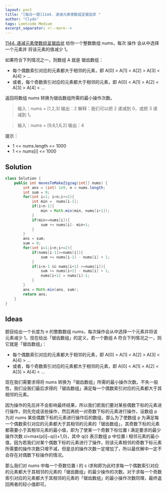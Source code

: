 ```yaml
---
layout: post
title: "[每日一题]1144. 递减元素使数组呈锯齿状 "
author: "Clyde"
tags: Leetcode Medium
excerpt_separator: <!--more-->
---
```


[1144. 递减元素使数组呈锯齿状](https://leetcode.cn/problems/decrease-elements-to-make-array-zigzag/)    给你一个整数数组 nums，每次 操作 会从中选择一个元素并 将该元素的值减少 1。<!--more-->

如果符合下列情况之一，则数组 A 就是 锯齿数组：

- 每个偶数索引对应的元素都大于相邻的元素，即 A[0] > A[1] < A[2] > A[3] < A[4] > ...
- 或者，每个奇数索引对应的元素都大于相邻的元素，即 A[0] < A[1] > A[2] < A[3] > A[4] < ...

返回将数组 nums 转换为锯齿数组所需的最小操作次数。

> 输入：nums = [1,2,3]
> 输出：2
> 解释：我们可以把 2 递减到 0，或把 3 递减到 1。

> 输入：nums = [9,6,1,6,2]
> 输出：4

提示：

- 1 <= nums.length <= 1000
- 1 <= nums[i] <= 1000

## Solution 

```java
class Solution {
    public int movesToMakeZigzag(int[] nums) {
        int ans = (int) 1e9, n = nums.length;
        int sum = 0;
        for(int i=1; i<n;i+=2){
            int min =  nums[i-1];
            if(i<n-1){
                min = Math.min(min, nums[i+1]);
            }
            if(min<=nums[i]){
                sum += nums[i]- min+1;
            }
        }
        ans = sum;
        sum = 0;
        for(int i=1;i<n;i+=2){
            if(nums[i-1]>=nums[i]){
                sum += nums[i-1] - nums[i] + 1;
            }
            if(i<n-1 && nums[i+1] >=nums[i]){
                sum += nums[i+1] - nums[i] + 1;
                nums[i+1] = nums[i]-1;
            }
        }
        ans = Math.min(ans, sum);
        return ans;
    }
}
```

##  Ideas

题目给出一个长度为 n 的整数数组 nums，每次操作会从中选择一个元素并将该元素减少 1。现在给出「锯齿数组」的定义，若一个数组 A 符合下列情况之一，则它就是「锯齿数组」：

- 每个偶数索引对应的元素都大于相邻的元素，即 A[0] > A[1] < A[2] > A[3] < A[4] > ...
- 或者，每个奇数索引对应的元素都大于相邻的元素，即 A[0] < A[1] > A[2] < A[3] > A[4] < ...

现在我们需要求得将 nums 转换为「锯齿数组」所需的最小操作次数。不失一般性，我们设我们最后求得的「锯齿数组」满足每一个偶数索引对应的元素都大于其相邻的元素。

因为操作的先后并不会影响最终结果，所以我们若我们要对某些偶数下标的元素进行操作，则先完成该些操作，然后再统一对奇数下标的元素进行操作，设数组 p 为对 nums 某些偶数下标的元素进行操作后的数组，那么为了使数组 p 为满足每一个偶数索引对应的元素都大于其相邻的元素的「锯齿数组」，其奇数下标的元素都需要小于其相邻元素的最小值，即为了使某一个奇数下标位置 i 满足要求的最少操作次数 ci=max(p[i]−q(i)+1,0)，其中 q(i) 表示数组 p 中位置 i 相邻元素的最小值，因为若我们对某个偶数下标的元素进行了操作，则该元素相邻的奇数下标元素所需要的操作次数只增不减，但是总的操作次数一定增加了，所以最优解中一定不会存在对偶数下标操作的情况。

那么我们对 nums 中每一个奇数位置 i 的 c i求和即为此时求每一个偶数索引对应的元素都大于其相邻的元素的「锯齿数组」的最少操作的次数。对于求每一个奇数索引对应的元素都大于其相邻的元素的「锯齿数组」的最小操作次数同理，最终返回两者的较小值即可。
